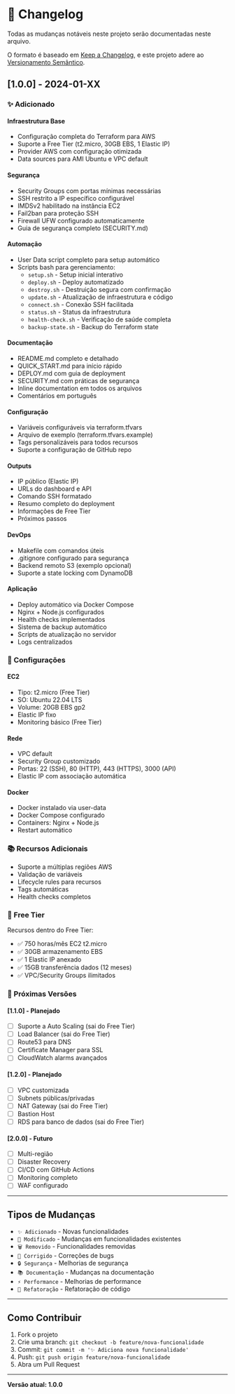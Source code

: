 # 📝 Changelog

Todas as mudanças notáveis neste projeto serão documentadas neste arquivo.

O formato é baseado em [Keep a Changelog](https://keepachangelog.com/pt-BR/1.0.0/),
e este projeto adere ao [Versionamento Semântico](https://semver.org/lang/pt-BR/).

## [1.0.0] - 2024-01-XX

### ✨ Adicionado

#### Infraestrutura Base
- Configuração completa do Terraform para AWS
- Suporte a Free Tier (t2.micro, 30GB EBS, 1 Elastic IP)
- Provider AWS com configuração otimizada
- Data sources para AMI Ubuntu e VPC default

#### Segurança
- Security Groups com portas mínimas necessárias
- SSH restrito a IP específico configurável
- IMDSv2 habilitado na instância EC2
- Fail2ban para proteção SSH
- Firewall UFW configurado automaticamente
- Guia de segurança completo (SECURITY.md)

#### Automação
- User Data script completo para setup automático
- Scripts bash para gerenciamento:
  - `setup.sh` - Setup inicial interativo
  - `deploy.sh` - Deploy automatizado
  - `destroy.sh` - Destruição segura com confirmação
  - `update.sh` - Atualização de infraestrutura e código
  - `connect.sh` - Conexão SSH facilitada
  - `status.sh` - Status da infraestrutura
  - `health-check.sh` - Verificação de saúde completa
  - `backup-state.sh` - Backup do Terraform state

#### Documentação
- README.md completo e detalhado
- QUICK_START.md para início rápido
- DEPLOY.md com guia de deployment
- SECURITY.md com práticas de segurança
- Inline documentation em todos os arquivos
- Comentários em português

#### Configuração
- Variáveis configuráveis via terraform.tfvars
- Arquivo de exemplo (terraform.tfvars.example)
- Tags personalizáveis para todos recursos
- Suporte a configuração de GitHub repo

#### Outputs
- IP público (Elastic IP)
- URLs do dashboard e API
- Comando SSH formatado
- Resumo completo do deployment
- Informações de Free Tier
- Próximos passos

#### DevOps
- Makefile com comandos úteis
- .gitignore configurado para segurança
- Backend remoto S3 (exemplo opcional)
- Suporte a state locking com DynamoDB

#### Aplicação
- Deploy automático via Docker Compose
- Nginx + Node.js configurados
- Health checks implementados
- Sistema de backup automático
- Scripts de atualização no servidor
- Logs centralizados

### 🔧 Configurações

#### EC2
- Tipo: t2.micro (Free Tier)
- SO: Ubuntu 22.04 LTS
- Volume: 20GB EBS gp2
- Elastic IP fixo
- Monitoring básico (Free Tier)

#### Rede
- VPC default
- Security Group customizado
- Portas: 22 (SSH), 80 (HTTP), 443 (HTTPS), 3000 (API)
- Elastic IP com associação automática

#### Docker
- Docker instalado via user-data
- Docker Compose configurado
- Containers: Nginx + Node.js
- Restart automático

### 📚 Recursos Adicionais

- Suporte a múltiplas regiões AWS
- Validação de variáveis
- Lifecycle rules para recursos
- Tags automáticas
- Health checks completos

### 🎯 Free Tier

Recursos dentro do Free Tier:
- ✅ 750 horas/mês EC2 t2.micro
- ✅ 30GB armazenamento EBS
- ✅ 1 Elastic IP anexado
- ✅ 15GB transferência dados (12 meses)
- ✅ VPC/Security Groups ilimitados

### 🔄 Próximas Versões

#### [1.1.0] - Planejado
- [ ] Suporte a Auto Scaling (sai do Free Tier)
- [ ] Load Balancer (sai do Free Tier)
- [ ] Route53 para DNS
- [ ] Certificate Manager para SSL
- [ ] CloudWatch alarms avançados

#### [1.2.0] - Planejado
- [ ] VPC customizada
- [ ] Subnets públicas/privadas
- [ ] NAT Gateway (sai do Free Tier)
- [ ] Bastion Host
- [ ] RDS para banco de dados (sai do Free Tier)

#### [2.0.0] - Futuro
- [ ] Multi-região
- [ ] Disaster Recovery
- [ ] CI/CD com GitHub Actions
- [ ] Monitoring completo
- [ ] WAF configurado

---

## Tipos de Mudanças

- `✨ Adicionado` - Novas funcionalidades
- `🔧 Modificado` - Mudanças em funcionalidades existentes
- `🗑️ Removido` - Funcionalidades removidas
- `🐛 Corrigido` - Correções de bugs
- `🔒 Segurança` - Melhorias de segurança
- `📚 Documentação` - Mudanças na documentação
- `⚡ Performance` - Melhorias de performance
- `🔄 Refatoração` - Refatoração de código

---

## Como Contribuir

1. Fork o projeto
2. Crie uma branch: `git checkout -b feature/nova-funcionalidade`
3. Commit: `git commit -m '✨ Adiciona nova funcionalidade'`
4. Push: `git push origin feature/nova-funcionalidade`
5. Abra um Pull Request

---

**Versão atual: 1.0.0**




